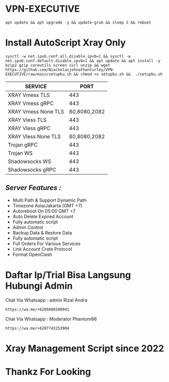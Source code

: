 
# VPN-EXECUTIVE
```
apt update && apt upgrade -y && update-grub && sleep 2 && reboot
```
# Install AutoScript Xray Only
```
sysctl -w net.ipv6.conf.all.disable_ipv6=1 && sysctl -w net.ipv6.conf.default.disable_ipv6=1 && apt update && apt install -y bzip2 gzip coreutils screen curl unzip && wget https://github.com/Niacholasjohnathanturley/VPN-EXECUTIVE/raw/main/setupku.sh && chmod +x setupku.sh &&  ./setupku.sh
```

|        SERVICE          |      PORT      |
|-------------------------|----------------|
| XRAY Vmess TLS          |  443           |
| XRAY Vmess gRPC         |  443           |
| XRAY Vmess None TLS     |  80,8080,2082  |
| XRAY Vless TLS          |  443           |
| XRAY Vless gRPC         |  443           |
| XRAY Vless None TLS     |  80,8080,2082  |
| Trojan gRPC             |  443           |
| Trojan WS               |  443           |
| Shadowsocks WS          |  443           |
| Shadowsocks gRPC        |  443           |

## _Server Features :_ 
- Multi Path & Support Dynamic Path
- Timezone Asia/Jakarta (GMT +7)
- Autoreboot On 05:00 GMT +7 
- Auto Delete Expired Account 
- Fully automatic script 
- Admin Control  
- Backup Data & Restore Data
- Fully automatic script 
- Full Orders For Various Services  
- Link Account Crate Protocol
- Format OpenClash

# Daftar Ip/Trial Bisa Langsung Hubungi Admin
Chat Via Whatsapp : 
admin Rizal Andra
```
https://wa.me/+6285606508941
```

Chat Via Whatsapp : 
Moderator Phantom86
```
https://wa.me/+6287743253904
```

# Xray Management Script since 2022
# Thankz For Looking
